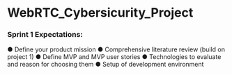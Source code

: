 # WebRTC_Cybersicurity_Project


### Sprint 1 Expectations:
● Define your product mission
● Comprehensive literature review (build on project 1)
● Define MVP and MVP user stories
● Technologies to evaluate and reason for choosing them
● Setup of development environment

